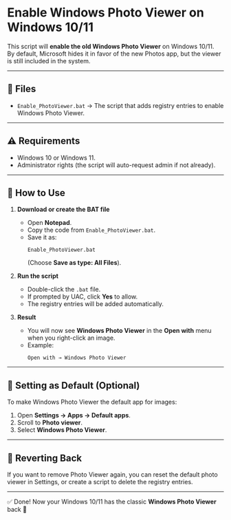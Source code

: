 # Enable Windows Photo Viewer on Windows 10/11

This script will **enable the old Windows Photo Viewer** on Windows 10/11.  
By default, Microsoft hides it in favor of the new Photos app, but the viewer is still included in the system.

---

## 📂 Files

- `Enable_PhotoViewer.bat` → The script that adds registry entries to enable Windows Photo Viewer.

---

## ⚠️ Requirements

- Windows 10 or Windows 11.
- Administrator rights (the script will auto-request admin if not already).

---

## 🚀 How to Use

1. **Download or create the BAT file**
   - Open **Notepad**.
   - Copy the code from `Enable_PhotoViewer.bat`.
   - Save it as:
     ```
     Enable_PhotoViewer.bat
     ```
     (Choose **Save as type: All Files**).

2. **Run the script**
   - Double-click the `.bat` file.  
   - If prompted by UAC, click **Yes** to allow.  
   - The registry entries will be added automatically.

3. **Result**
   - You will now see **Windows Photo Viewer** in the **Open with** menu when you right-click an image.  
   - Example:  
     ```
     Open with → Windows Photo Viewer
     ```

---

## 📸 Setting as Default (Optional)

To make Windows Photo Viewer the default app for images:

1. Open **Settings → Apps → Default apps**.  
2. Scroll to **Photo viewer**.  
3. Select **Windows Photo Viewer**.  

---

## 🔄 Reverting Back

If you want to remove Photo Viewer again, you can reset the default photo viewer in Settings, or create a script to delete the registry entries.

---

✅ Done! Now your Windows 10/11 has the classic **Windows Photo Viewer** back 🎉
